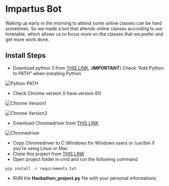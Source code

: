 # Impartus Bot

Waking up early in the morning to attend some online classes can be hard sometimes. So we made a bot that attends online classes according to our timetable, which allows us to focus more on the classes that we prefer and get more work done.


## Install Steps
  
- Download python 3 from [THIS LINK](https://www.python.org/downloads), (**IMPORTANT**) Check "Add Python to PATH" when installing Python

![Python PATH](https://i.imgur.com/YNqlFgS.png)

- Check Chrome version (I have version 81)

![Chrome Version1](https://i.imgur.com/AJoCRlC.png)

![Chrome Version2](https://i.imgur.com/YU2wutY.png)

- Download Chromedriver from [THIS LINK](https://chromedriver.chromium.org/downloads)

![Chromedriver](https://i.imgur.com/3Ti5b6q.png)

- Copy Chromedriver to C:\Windows for Windows users or /usr/bin if you're using Linux or Mac
- Clone this project from [THIS LINK](https://github.com/ri-git/Hackathon_demo.git)
- Open project folder in cmd and run the following command
```
pip install -r requirements.txt
```
- RUN the **Hackathon_project.py** file with your personal informations


